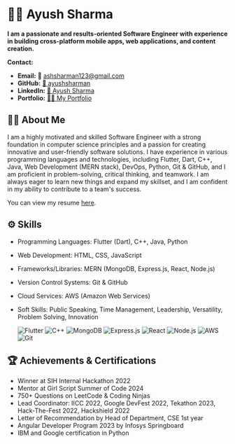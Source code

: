 # 👨🏻 Ayush Sharma

**I am a passionate and results-oriented Software Engineer with experience in building cross-platform mobile apps, web applications, and content creation.**

**Contact:**

* **Email:** 📧 ashsharman123@gmail.com
* **GitHub:** [🚀 ayushsharman](https://github.com/ayushsharman)
* **LinkedIn:** [🔗 Ayush Sharma](https://www.linkedin.com/in/ayush-sharman/)
* **Portfolio:** [🧑‍💻 My Portfolio](http://ayushsharman.github.io/)

## 👨‍💻 About Me

I am a highly motivated and skilled Software Engineer with a strong foundation in computer science principles and a passion for creating innovative and user-friendly software solutions. I have experience in various programming languages and technologies, including Flutter, Dart, C++, Java, Web Development (MERN stack), DevOps, Python, Git & GitHub, and I am proficient in problem-solving, critical thinking, and teamwork. I am always eager to learn new things and expand my skillset, and I am confident in my ability to contribute to a team's success.

You can view my resume [here](https://drive.google.com/file/d/1BniwhXLCN6P5t6CZCj6ciZvw4rcttaCu/view?usp=sharing).

## ⚙️ Skills

- Programming Languages: Flutter (Dart), C++, Java, Python
- Web Development: HTML, CSS, JavaScript
- Frameworks/Libraries: MERN (MongoDB, Express.js, React, Node.js)
- Version Control Systems: Git & GitHub
- Cloud Services: AWS (Amazon Web Services)
- Soft Skills: Public Speaking, Time Management, Leadership, Versatility, Problem Solving, Innovation

  ![Flutter](https://img.shields.io/badge/Flutter-%2302569B.svg?&style=for-the-badge&logo=Flutter&logoColor=white)
  ![C++](https://img.shields.io/badge/C++-%2300599C.svg?&style=for-the-badge&logo=C%2B%2B&logoColor=white)
  ![MongoDB](https://img.shields.io/badge/MongoDB-%234ea94b.svg?&style=for-the-badge&logo=MongoDB&logoColor=white)
  ![Express.js](https://img.shields.io/badge/Express.js-%23404d59.svg?&style=for-the-badge)
  ![React](https://img.shields.io/badge/React-%2320232a.svg?&style=for-the-badge&logo=React&logoColor=%2361DAFB)
  ![Node.js](https://img.shields.io/badge/Node.js-%2343853D.svg?&style=for-the-badge&logo=Node.js&logoColor=white)
  ![AWS](https://img.shields.io/badge/AWS-%23232F3E.svg?&style=for-the-badge&logo=Amazon%20AWS&logoColor=white)
  ![Git](https://img.shields.io/badge/Git-%23F05032.svg?&style=for-the-badge&logo=Git&logoColor=white)


## 🏆 Achievements & Certifications

* Winner at SIH Internal Hackathon 2022
* Mentor at Girl Script Summer of Code 2024
* 750+ Questions on LeetCode & Coding Ninjas
* Lead Coordinator: IICC 2022, Google DevFest 2022, Tekathon 2023, Hack-The-Fest 2022, Hackshield 2022
* Letter of Recommendation by Head of Department, CSE 1st year
* Angular Developer Program 2023 by Infosys Springboard
* IBM and Google certification in Python
